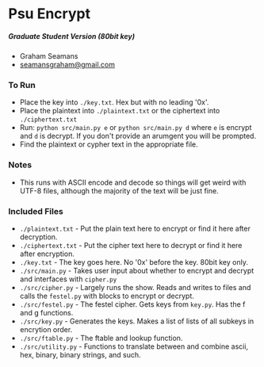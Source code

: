 # Psu Encrypt 
##### Graduate Student Version (80bit key)
* Graham Seamans
* seamansgraham@gmail.com
### To Run
* Place the key into `./key.txt`. Hex but with no leading '0x'.
* Place the plaintext into `./plaintext.txt` or the ciphertext into `./ciphertext.txt`
* Run: `python src/main.py e` or `python src/main.py d` where `e` is encrypt and `d` is decrypt. If you don't provide an arumgent you will be prompted.
* Find the plaintext or cypher text in the appropriate file.
### Notes
* This runs with ASCII encode and decode so things will get weird with UTF-8 files, although the majority of the text will be just fine.

### Included Files
* `./plaintext.txt` - Put the plain text here to encrypt or find it here after decryption.
* `./ciphertext.txt` - Put the cipher text here to decrypt or find it here after encryption.
* `./key.txt` - The key goes here. No '0x' before the key. 80bit key only.
* `./src/main.py` - Takes user input about whether to encrypt and decrypt and interfaces with `cipher.py`
* `./src/cipher.py` - Largely runs the show. Reads and writes to files and calls the `festel.py` with blocks to encrypt or decrypt.
* `./src/festel.py` - The festel cipher. Gets keys from `key.py`. Has the f and g functions. 
* `./src/key.py` - Generates the keys. Makes a list of lists of all subkeys in encrytion order.
* `./src/ftable.py` - The ftable and lookup function.
* `./src/utility.py` - Functions to translate between and combine ascii, hex, binary, binary strings, and such.
